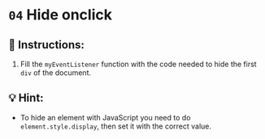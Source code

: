 # `04` Hide onclick

## 📝 Instructions:

1. Fill the `myEventListener` function with the code needed to hide the first `div` of the document.

## 💡 Hint:

+ To hide an element with JavaScript you need to do `element.style.display`, then set it with the correct value.
